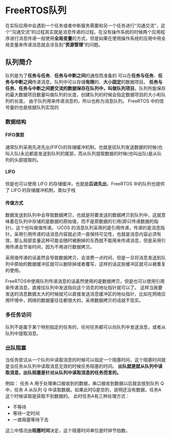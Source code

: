 # FreeRTOS队列
在实际应用中会遇到一个任务或者中断服务需要和另一个任务进行“沟通交流”，这个“沟通交流”的过程其实就是消息传递的过程。在没有操作系统的时候两个应用程序进行消息传递一般使用**全局变量**的方式，但是如果在使用操作系统的应用中用全局变量来传递消息就会涉及到“**资源管理**”的问题。

## 队列简介
队列是为了**任务与任务**、**任务与中断之间**的通信而准备的
可以在**任务与任务**、**任务与中断之间**传递消息，队列中可以存储**有限**的、**大小固定**的数据项目。
**任务与任务、任务与中断之间要交流的数据保存在队列中，叫做队列项目**。队列所能保存的最大数据项目数量叫做队列的长度，创建队列的时候会指定数据项目的大小和队列的长度。
由于队列用来传递消息的，所以也称为消息队列。
FreeRTOS 中的信号量的也是依据队列实现的


### 数据结构
#### FIFO类型
通常队列采用先进先出(FIFO)的存储缓冲机制，也就是往队列发送数据的时候(也叫入队)永远都是发送到队列的尾部，而从队列提取数据的时候(也叫出队)是从队列的头部提取的。
#### LIFO
但是也可以使用 LIFO 的存储缓冲，也就是**后进先出**，FreeRTOS 中的队列也提供了 LIFO 的存储缓冲机制，类似于栈

#### 传值方式
数据发送到队列中会导致数据拷贝，也就是将要发送的数据拷贝到队列中，这就意味着在队列中存储的是数据的原始值，而不是原数据的引用(即只传递数据的指针)，这个也叫做值传递。
UCOS 的消息队列采用的是引用传递，传递的是消息指针。采用引用传递的话消息内容就必须一直保持可见性，也就是消息内容必须有效，那么局部变量这种可能会随时被删掉的东西就不能用来传递消息，但是采用引用传递会节省时间，因为不用进行数据拷贝。

采用值传递的话虽然会导致数据拷贝，会浪费一点时间，但是一旦将消息发送到队列中原始的数据缓冲区就可以删除掉或者覆写，这样的话这些缓冲区就可以被重复的使用。

FreeRTOS中使用队列传递消息的话虽然使用的是数据拷贝，但是也可以使用引用来传递消息，直接往队列中发送指向这个消息的地址指针就可以了。
这样当我要发送的消息数据太大的时候就可以直接发送消息缓冲区的地址指针，比如在网络应用环境中，网络的数据量往往都很大的，采用数据拷贝的话就不现实。

### 多任务访问
队列不是属于某个特别指定的任务的，任何任务都可以向队列中发送消息，或者从队列中提取消息。

### 出队阻塞
当任务尝试从一个队列中读取消息的时候可以指定一个阻塞时间，这个阻塞时间就是当任务从队列中读取消息无效的时候任务阻塞的时间。
**出队就是就从队列中读取消息，出队阻塞是针对从队列中读取消息的任务而言的。**

例如：
任务 A 用于处理串口接收到的数据，串口接收到数据以后就会放到队列 Q 中，任务 A 从队列 Q 中读取数据。如果此时Q是空的，说明还没有数据，任务A这个时候读取是获取不到数据的。
此时任务A有三种处理方式：
+ 不等待
+ 等待一定时间
+ 一直阻塞等待下去

这三中情况由**阻塞时间**决定，这个阻塞时间单位是时钟节拍数。